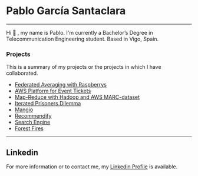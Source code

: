 # Pablo García Santaclara
-------------
Hi 👋 , my name is Pablo. I'm currently a Bachelor’s Degree in Telecommunication Engineering student. Based in Vigo, Spain.

 ### Projects
This is a summary of my projects or the projects in which I have collaborated.
   
- [Federated Averaging with Raspberrys](https://github.com/pablogarciastc/FederatedAveraging-with-Raspberrys)
- [AWS Platform for Event Tickets](https://github.com/pablogarciastc/AWS-Platform-for-event-tickets)
- [Map-Reduce with Hadoop and AWS MARC-dataset](https://github.com/pablogarciastc/Hadoop-MR-for-AWS-MARC-dataset)
- [Iterated Prisoners Dilemma](https://github.com/pablogarciastc/Iterated-Prisoners-Dilemma)
- [Mangio](https://github.com/Shenia23/mangio)
- [Recommendify](https://github.com/pablogarciastc/Recommendify)
- [Search Engine](https://github.com/pablogarciastc/SearchEngine)
- [Forest Fires](https://github.com/pablogarciastc/ForestFires)

----
## Linkedin
For more information or to contact me, my [Linkedin Profile](https://www.linkedin.com/in/pablo-garc%C3%ADa-santaclara/) is available. 
